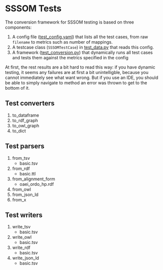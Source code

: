 # SSSOM Tests

The conversion framework for SSSOM testing is based on three components:
1. A config file ([test_config.yaml](test_config.yaml)) that lists all the test cases, from 
raw `filename` to metrics such as number of mappings.
2. A testcase class (`SSSOMTestCase`) in [test_data.py](test_data.py) that reads this config.
3. A framework ([test_conversion.py](test_conversion.py)) that dynamically runs all test cases and tests them against the metrics specified
in the config

At first, the rest results are a bit hard to read this way: if you have dynamic testing, it seems
any failures are at first a bit unintelligble, because you cannot immediately see what want wrong.
But if you use an IDE, you should be able to simply navigate to method an error was thrown to get
to the bottom of it.

## Test converters
1. to_dataframe
2. to_rdf_graph
3. to_owl_graph
4. to_dict

## Test parsers

1. from_tsv
   - basic.tsv
2. from_rdf
   - basic.ttl
3. from_alignment_form
   - oaei_ordo_hp.rdf
4. from_owl
5. from_json_ld
6. from_x

## Test writers

1. write_tsv
   - basic.tsv
2. write_owl
   - basic.tsv
3. write_rdf
   - basic.tsv
4. write_json_ld
   - basic.tsv
   